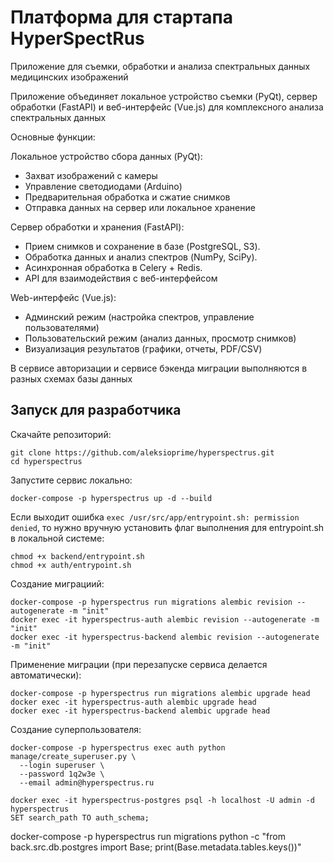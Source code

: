 # Платформа для стартапа HyperSpectRus

Приложение для съемки, обработки и анализа спектральных данных медицинских изображений

Приложение объединяет локальное устройство съемки (PyQt), сервер обработки (FastAPI) и веб-интерфейс (Vue.js) для комплексного анализа спектральных данных

Основные функции:

Локальное устройство сбора данных (PyQt):
- Захват изображений с камеры
- Управление светодиодами (Arduino)
- Предварительная обработка и сжатие снимков
- Отправка данных на сервер или локальное хранение

Сервер обработки и хранения (FastAPI):
- Прием снимков и сохранение в базе (PostgreSQL, S3).
- Обработка данных и анализ спектров (NumPy, SciPy).
- Асинхронная обработка в Celery + Redis.
- API для взаимодействия с веб-интерфейсом

Web-интерфейс (Vue.js):
- Админский режим (настройка спектров, управление пользователями)
- Пользовательский режим (анализ данных, просмотр снимков)
- Визуализация результатов (графики, отчеты, PDF/CSV)


В сервисе авторизации и сервисе бэкенда миграции выполняются в разных схемах базы данных

## Запуск для разработчика

Скачайте репозиторий:
```
git clone https://github.com/aleksioprime/hyperspectrus.git
cd hyperspectrus
```

Запустите сервис локально:
```
docker-compose -p hyperspectrus up -d --build
```

Если выходит ошибка `exec /usr/src/app/entrypoint.sh: permission denied`, то нужно вручную установить флаг выполнения для entrypoint.sh в локальной системе:
```
chmod +x backend/entrypoint.sh
chmod +x auth/entrypoint.sh
```

Создание миграциий:
```shell
docker-compose -p hyperspectrus run migrations alembic revision --autogenerate -m "init"
docker exec -it hyperspectrus-auth alembic revision --autogenerate -m "init"
docker exec -it hyperspectrus-backend alembic revision --autogenerate -m "init"
```

Применение миграции (при перезапуске сервиса делается автоматически):
```shell
docker-compose -p hyperspectrus run migrations alembic upgrade head
docker exec -it hyperspectrus-auth alembic upgrade head
docker exec -it hyperspectrus-backend alembic upgrade head
```

Создание суперпользователя:
```shell
docker-compose -p hyperspectrus exec auth python manage/create_superuser.py \
  --login superuser \
  --password 1q2w3e \
  --email admin@hyperspectrus.ru
```

```
docker exec -it hyperspectrus-postgres psql -h localhost -U admin -d hyperspectrus
SET search_path TO auth_schema;
```

docker-compose -p hyperspectrus run migrations python -c "from back.src.db.postgres import Base; print(Base.metadata.tables.keys())"